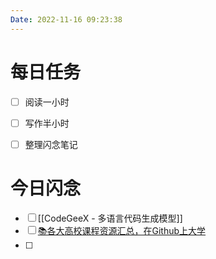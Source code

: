 ```yaml
---
Date: 2022-11-16 09:23:38
---
```


# 每日任务
- [ ] 阅读一小时
- [ ] 写作半小时
- [ ] 整理闪念笔记


# 今日闪念
- [ ] [[CodeGeeX - 多语言代码生成模型]]
- [ ] [📚各大高校课程资源汇总，在Github上大学](https://studyhard.cf/)
- [ ] 



